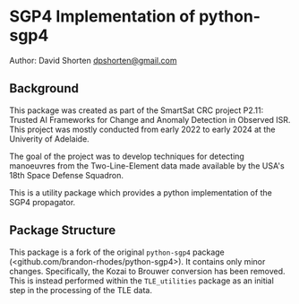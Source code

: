 # SGP4 Implementation of python-sgp4

Author: David Shorten <dpshorten@gmail.com>

## Background

This package was created as part of the SmartSat CRC project P2.11: Trusted AI Frameworks for Change and Anomaly Detection 
in Observed ISR. This project was mostly conducted from early 2022 to early 2024 at the Univerity of Adelaide.

The goal of the project was to develop techniques for detecting manoeuvres from the Two-Line-Element data made available 
by the USA's 18th Space Defense Squadron.

This is a utility package which provides a python implementation of the SGP4 propagator.  


## Package Structure

This package is a fork of the original `python-sgp4` package (<github.com/brandon-rhodes/python-sgp4>). 
It contains only minor changes. Specifically, the Kozai to Brouwer conversion has been removed. This is instead performed
within the `TLE_utilities` package as an initial step in the processing of the TLE data. 
